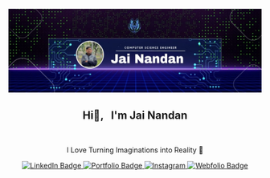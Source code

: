 ![logo](https://github.com/jai-nandan/Jai-Nandan/blob/main/jainandan%20banner.jpg)
<h2 align="center"> 
  Hi👋, &nbsp; I'm Jai Nandan 
  </h2>
  
</br>

<p align="center" style="text-align: center;">
  I Love Turning Imaginations into Reality 🚀
</p>

<div align="center">
  <a href="https://www.linkedin.com/in/jai-nandan-99054a301?lipi=urn%3Ali%3Apage%3Ad_flagship3_profile_view_base_contact_details%3B34QaQhKrQWydBrRDOzLzPg%3D%3D" target="_blank">
    <img src="https://img.icons8.com/?size=96&id=13930&format=png" alt="LinkedIn Badge" />
  </a>
 <a href="#" target="_blank">
    <img src="https://img.icons8.com/?size=100&id=84648&format=png "alt="Portfolio Badge" />
  </a>
  <a href="https://www.instagram.com/jainandan_5911/" target="_blank">
    <img src="https://img.icons8.com/?size=96&id=32323&format=png" alt="Instagram" />
  </a>
  <a href="https://atishayweb.vercel.app" target="_blank">
    <img src="https://img.icons8.com/?size=96&id=18911&format=png" alt="Webfolio Badge" />
  </a>
<!--
**jai-nandan/Jai-Nandan** is a ✨ _special_ ✨ repository because its `README.md` (this file) appears on your GitHub profile.

Here are some ideas to get you started:

- 🔭 I’m currently working on ...
- 🌱 I’m currently learning ...
- 👯 I’m looking to collaborate on ...
- 🤔 I’m looking for help with ...
- 💬 Ask me about ...
- 📫 How to reach me: ...
- 😄 Pronouns: ...
- ⚡ Fun fact: ...
-->
